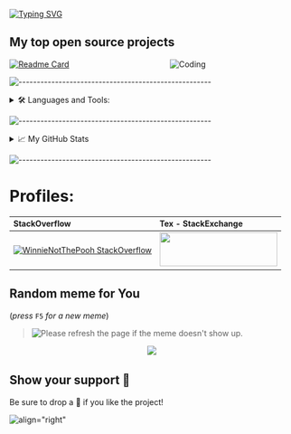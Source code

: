[![Typing SVG](https://readme-typing-svg.herokuapp.com?lines=Hi+and+Wellcome+to+my+GitHub;I'm+Anton+Mn.+aka+WinnieNotThePooh)](https://git.io/typing-svg)
 

## My top open source projects 
[![Readme Card](https://github-readme-stats.vercel.app/api/pin/?username=Anmnv&repo=eBook&theme=dracula)](https://github.com/Anmnv/eBook)<img align="right" alt="Coding" width="220" src="https://media.giphy.com/media/ZVik7pBtu9dNS/giphy.gif">

![-----------------------------------------------------](https://raw.githubusercontent.com/andreasbm/readme/master/assets/lines/rainbow.png)
 
<details>
<summary>🛠 Languages and Tools: </summary>
 
 > <p align="left"> <img src="https://github.com/devicons/devicon/blob/master/icons/python/python-original.svg" alt="c" width="40" height="40"/>   <img src="https://github.com/devicons/devicon/blob/master/icons/unity/unity-original.svg" alt="c" width="40" height="40"/>   <img src="https://github.com/devicons/devicon/blob/master/icons/go/go-original.svg" alt="c" width="40" height="40"/> <img src="https://github.com/devicons/devicon/blob/master/icons/blender/blender-original.svg" alt="c" width="40" height="40"/> <img src="https://github.com/devicons/devicon/blob/master/icons/haskell/haskell-original.svg" alt="c" width="40" height="40"/> 

 > ![LaTeX](https://img.shields.io/badge/latex-%23008080.svg?style=for-the-badge&logo=latex&logoColor=white) ![Adobe Illustrator](https://img.shields.io/badge/adobeillustrator-%23FF9A00.svg?style=for-the-badge&logo=adobeillustrator&logoColor=white) ![Sublime Text](https://img.shields.io/badge/sublime_text-%23575757.svg?style=for-the-badge&logo=sublime-text&logoColor=important)
 </p> 
 </details>
 
 ![-----------------------------------------------------](https://raw.githubusercontent.com/andreasbm/readme/master/assets/lines/rainbow.png)
  
<details>
<summary>📈 My GitHub Stats</summary>

>![Anurag's GitHub stats](https://github-readme-stats.vercel.app/api?username=Anmnv&show_icons=true&theme=dracula)
>[![Top Langs](https://github-readme-stats.vercel.app/api/top-langs/?username=Anmnv&layout=compact&theme=dracula)](https://github.com/Anmnv/github-readme-stats)

>![Snake animation](https://github.com/thepiyushmalhotra/thepiyushmalhotra/blob/output/github-contribution-grid-snake.svg)
</details>

![-----------------------------------------------------](https://raw.githubusercontent.com/andreasbm/readme/master/assets/lines/rainbow.png)


 <!--[![Windows](https://svgshare.com/i/ZhY.svg)](https://svgshare.com/i/ZhY.svg)-->
 
 <h1 align="left">Profiles:</h3>
 
|StackOverflow |Tex - StackExchange | 
|:--- |:---- | 
|[![WinnieNotThePooh StackOverflow](https://github-readme-stackoverflow.vercel.app/?userID=16992726)](https://stackoverflow.com/users/16992726/winnienotthepooh)| <a href="https://tex.stackexchange.com/users/217087/winnienotthepooh"><img src="https://tex.stackexchange.com/users/flair/217087.png" width="208" height="60" ></a>| 
 
## Random meme for You 
(_press_ ```F5``` _for a new meme_)
 > <img src='https://random-memer.herokuapp.com/' title="Meme" alt="Please refresh the page if the meme doesn't show up." alt="TheAbbie" width="400">
 
 

 
 
 <p align="center">
  <img src="https://capsule-render.vercel.app/api?type=waving&color=gradient&height=60&section=footer"/>
</p>

 
## Show your support 🌈

Be sure to drop a 🌟 if you like the project!

![align="right"](https://komarev.com/ghpvc/?username=Anmnv&color=green)
